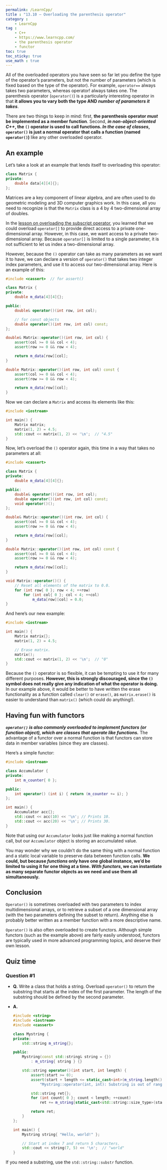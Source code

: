 ```yaml
---
permalink: /LearnCpp/
title : "13.10 — Overloading the parenthesis operator"
category :
    - LearnCpp
tag : 
    - C++
    - https://www.learncpp.com/
    - the parenthesis operator
    - functor
toc: true  
toc_sticky: true 
use_math : true
---
```



All of the overloaded operators you have seen so far let you define the type of the operator’s parameters, but not the number of parameters (which is fixed based on the type of the operator). For example, `operator==` always takes two parameters, whereas operator! always takes one. The parenthesis operator (`operator()`) is a particularly interesting operator in that **it allows you to vary both the type AND *number of parameters it takes***.

There are two things to keep in mind: first, **the parenthesis operator *must* be implemented as a member function**. Second, ***in non-object-oriented C++*, the `()` operator is used to call functions. *In the case of classes*, `operator()` is just a normal operator that calls a function (named `operator()`)** like any other overloaded operator.


## An example

Let’s take a look at an example that lends itself to overloading this operator:

```c++
class Matrix {
private:
    double data[4][4]{};
};
```

Matrices are a key component of linear algebra, and are often used to do geometric modeling and 3D computer graphics work. In this case, all you need to recognize is that the `Matrix` class is a 4 by 4 two-dimensional array of doubles.

In the [lesson on overloading the subscript operator](https://www.learncpp.com/cpp-tutorial/overloading-the-subscript-operator/), you learned that we could overload `operator[]` to provide direct access to a private one-dimensional array. However, in this case, we want access to a private two-dimensional array. Because `operator[]` is limited to a single parameter, it is not sufficient to let us index a two-dimensional array.

However, because the `()` operator can take as many parameters as we want it to have, we can declare a version of `operator()` that takes two integer index parameters, and use it to access our two-dimensional array. Here is an example of this:

```c++
#include <cassert>  // for assert()

class Matrix {
private:
    double m_data[4][4]{};

public:
    double& operator()(int row, int col);

    // for const objects
    double operator()(int row, int col) const;
};

double& Matrix::operator()(int row, int col) {
    assert(col >= 0 && col < 4);
    assert(row >= 0 && row < 4);

    return m_data[row][col];
}

double Matrix::operator()(int row, int col) const {
    assert(col >= 0 && col < 4);
    assert(row >= 0 && row < 4);

    return m_data[row][col];
}
```

Now we can declare a `Matrix` and access its elements like this:

```c++
#include <iostream>

int main() {
    Matrix matrix;
    matrix(1, 2) = 4.5;
    std::cout << matrix(1, 2) << '\n';  // "4.5"
}
```

Now, let’s overload the `()` operator again, this time in a way that takes no parameters at all:

```c++
#include <cassert>

class Matrix {
private:
    double m_data[4][4]{};

public:
    double& operator()(int row, int col);
    double operator()(int row, int col) const;
    void operator()();
};

double& Matrix::operator()(int row, int col) {
    assert(col >= 0 && col < 4);
    assert(row >= 0 && row < 4);

    return m_data[row][col];
}

double Matrix::operator()(int row, int col) const {
    assert(col >= 0 && col < 4);
    assert(row >= 0 && row < 4);

    return m_data[row][col];
}

void Matrix::operator()() {
    // Reset all elements of the matrix to 0.0.
    for (int row{ 0 }; row < 4; ++row)
        for (int col{ 0 }; col < 4; ++col)
            m_data[row][col] = 0.0;
}
```

And here’s our new example:

```c++
#include <iostream>

int main() {
    Matrix matrix{};
    matrix(1, 2) = 4.5;

    // Erase matrix.
    matrix();
    std::cout << matrix(1, 2) << '\n';  // "0"
}
```

Because the `()` operator is so flexible, it can be tempting to use it for many different purposes. **However, this is strongly discouraged, since the `()` symbol does not really give any indication of what the operator is doing.** In our example above, it would be better to have written the erase functionality as a function called `clear()` or `erase()`, as `matrix.erase()` is easier to understand than `matrix()` (which could do anything!).


## Having fun with functors

***`operator()` is also commonly overloaded to implement functors (or function object), which are classes that operate like functions.*** The advantage of a functor over a normal function is that functors can store data in member variables (since they are classes).

Here’s a simple functor:

```c++
#include <iostream>

class Accumulator {
private:
    int m_counter{ 0 };

public:
    int operator() (int i) { return (m_counter += i); }
};

int main() {
    Accumulator acc{};
    std::cout << acc(10) << '\n'; // Prints 10.
    std::cout << acc(20) << '\n'; // Prints 30.
}
```

Note that using our `Accumulator` looks just like making a normal function call, but our `Accumulator` object is storing an accumulated value.

You may wonder why we couldn’t do the same thing with a normal function and a static local variable to preserve data between function calls. **We could, but because *functions* only have one global instance, we’d be limited to using it for one thing at a time. *With functors*, we can instantiate as many separate functor objects as we need and use them all simultaneously.**


## Conclusion

`Operator()` is sometimes overloaded with two parameters to index multidimensional arrays, or to retrieve a subset of a one dimensional array (with the two parameters defining the subset to return). Anything else is probably better written as a member function with a more descriptive name.

`Operator()` is also often overloaded to create functors. Although simple functors (such as the example above) are fairly easily understood, functors are typically used in more advanced programming topics, and deserve their own lesson.


## Quiz time

### Question #1

- **Q.** Write a class that holds a string. Overload `operator()` to return the substring that starts at the index of the first parameter. The length of the substring should be defined by the second parameter.

- **A.** 

    ```c++
    #include <string>
    #include <iostream>
    #include <cassert>

    class Mystring {
    private:
        std::string m_string{};

    public:
        Mystring(const std::string& string = {})
            : m_string{ string } {}

        std::string operator()(int start, int length) {
            assert(start >= 0);
            assert(start + length <= static_cast<int>(m_string.length()) &&
                "Mystring::operator(int, int): Substring is out of range");

            std::string ret{};
            for (int count{ 0 }; count < length; ++count)
                ret += m_string[static_cast<std::string::size_type>(start + count)];

            return ret;
        }
    };

    int main() {
        Mystring string{ "Hello, world!" };

        // Start at index 7 and return 5 characters.
        std::cout << string(7, 5) << '\n';  // "world"
    }
    ```

If you need a substring, use the `std::string::substr` function.

